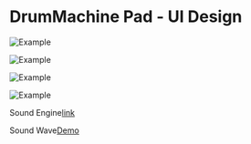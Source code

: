 # DrumMachine Pad - UI Design


![Example](https://github.com/tyrionchiang/DrumMachine-Pad/blob/master/KanaeFirstTemplate/img/HRZV2466.gif)

![Example](https://github.com/tyrionchiang/DrumMachine-Pad/blob/master/KanaeFinalTemplate/img/QIVO4154.gif)

![Example](https://github.com/tyrionchiang/DrumMachine-Pad/blob/master/KanaeFirstTemplate/img/PDJC7021.gif)

![Example](https://github.com/tyrionchiang/DrumMachine-Pad/blob/master/KanaeFinalTemplate/img/BNIY2498.gif)



<html>

Sound Engine<a href="https://github.com/tyrionchiang/DrumMachine">link</a>

Sound Wave<a href="http://htmlpreview.github.io/?https://github.com/tyrionchiang/KanaeTemplate/blob/master/KanaeFinalTemplate/index.html">Demo</a>

</html>